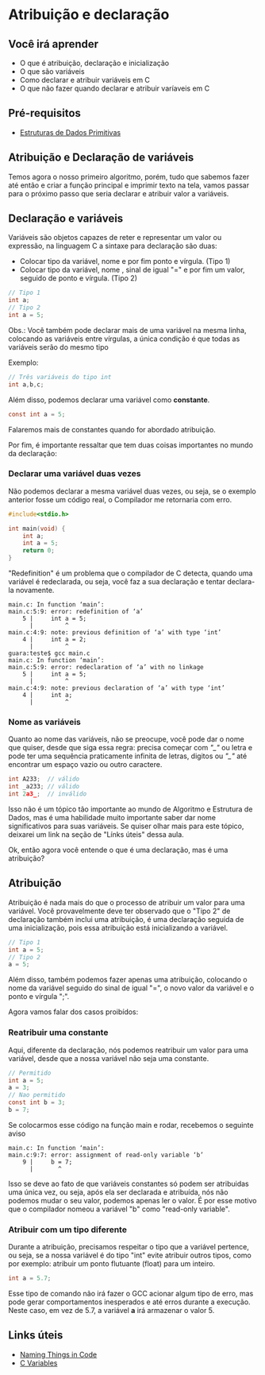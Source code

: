 # Atribuição e declaração

## Você irá aprender

- O que é atribuição, declaração e inicialização
- O que são variáveis
- Como declarar e atribuir variáveis em C
- O que não fazer quando declarar e atribuir varíaveis em C

## Pré-requisitos

- [Estruturas de Dados Primitivas](2-Estruturas-de-dados-Primitivas.md)

## Atribuição e Declaração de variáveis

Temos agora o nosso primeiro algoritmo, porém, tudo que sabemos fazer até então e criar a função principal e imprimir texto na tela, vamos passar para o próximo passo que seria declarar e atribuir valor a variáveis.

## Declaração e variáveis

Variáveis são objetos capazes de reter e representar um valor ou expressão, na linguagem C a sintaxe para declaração são duas:

- Colocar tipo da variável, nome e por fim ponto e vírgula. (Tipo 1)
- Colocar tipo da variável, nome , sinal de igual "=" e por fim um valor, seguido de ponto e vírgula. (Tipo 2)
```c
// Tipo 1
int a;
// Tipo 2
int a = 5;
```

Obs.: Você também pode declarar mais de uma variável na mesma linha, colocando as variáveis entre vírgulas, a única condição é que todas as variáveis serão do mesmo tipo

Exemplo:

```c
// Três variáveis do tipo int
int a,b,c;
```

Além disso, podemos declarar uma variável como **constante**.

```c
const int a = 5;
``` 
Falaremos mais de constantes quando for abordado atribuição.

Por fim, é importante ressaltar que tem duas coisas importantes no mundo da declaração:

### Declarar uma variável duas vezes

Não podemos declarar a mesma variável duas vezes, ou seja, se o exemplo anterior fosse um código real, o Compilador me retornaria com erro.

```c
#include<stdio.h>

int main(void) {
    int a;
    int a = 5;
    return 0;
}
```
"Redefinition" é um problema que o compilador de C detecta, quando uma variável é redeclarada, ou seja, você faz a sua declaração e tentar declara-la novamente.
```
main.c: In function ‘main’:
main.c:5:9: error: redefinition of ‘a’
    5 |     int a = 5;
      |         ^
main.c:4:9: note: previous definition of ‘a’ with type ‘int’
    4 |     int a = 2;
      |         ^
guara:teste$ gcc main.c 
main.c: In function ‘main’:
main.c:5:9: error: redeclaration of ‘a’ with no linkage
    5 |     int a = 5;
      |         ^
main.c:4:9: note: previous declaration of ‘a’ with type ‘int’
    4 |     int a;
      |         ^
```

### Nome as variáveis

Quanto ao nome das variáveis, não se preocupe, você pode dar o nome que quiser, desde que siga essa regra: precisa começar com *"_"* ou letra e pode 
ter uma sequência praticamente infinita de letras, digitos ou *"_"* até encontrar um espaço vazio ou outro caractere.

```c
int A233;  // válido
int _a233; // válido
int 2a3_;  // inválido
```

Isso não é um tópico tão importante ao mundo de Algoritmo e Estrutura de Dados, mas é uma habilidade muito importante saber dar nome significativos para suas variáveis. Se quiser olhar mais para este tópico, deixarei um link na seção de "Línks úteis" dessa aula.

Ok, então agora você entende o que é uma declaração, mas é uma atribuição?

## Atribuição

Atribuição é nada mais do que o processo de atribuir um valor para uma variável. Você provavelmente deve ter observado que o "Tipo 2" de declaração também inclui uma atribuição, é uma declaração seguida de uma inicialização, pois essa atribuição está inicializando a variável. 

```c
// Tipo 1
int a = 5;
// Tipo 2
a = 5;
```

Além disso, também podemos fazer apenas uma atribuição, colocando o nome da variável seguido do sinal de igual "=", o novo valor da variável e o ponto e vírgula ";".

Agora vamos falar dos casos proibídos:

### Reatribuir uma constante

Aqui, diferente da declaração, nós podemos reatribuir um valor para uma variável, desde que a nossa variável não seja uma constante.

```c
// Permitido
int a = 5;
a = 3;
// Nao permitido
const int b = 3;
b = 7;
```

Se colocarmos esse código na função main e rodar, recebemos o seguinte aviso

```
main.c: In function ‘main’:
main.c:9:7: error: assignment of read-only variable ‘b’
    9 |     b = 7;
      |       ^
``` 

Isso se deve ao fato de que variáveis constantes só podem ser atribuidas uma única vez, ou seja, após ela ser declarada e atribuída, nós não podemos mudar o seu valor, podemos apenas ler o valor. É por esse motivo que o compilador nomeou a variável "b" como "read-only variable".

### Atribuir com um tipo diferente

Durante a atribuição, precisamos respeitar o tipo que a variável pertence, ou seja, se a nossa variável é do tipo "int" evite atribuir outros tipos, como por exemplo: atribuir um ponto flutuante (float) para um inteiro.
```c
int a = 5.7;
``` 
Esse tipo de comando não irá fazer o GCC acionar algum tipo de erro, mas pode gerar comportamentos inesperados e até erros durante a execução. Neste caso, em vez de 5.7, a variável **a** irá armazenar o valor 5.

## Links úteis

- [Naming Things in Code](https://www.youtube.com/watch?v=-J3wNP6u5YU)
- [C Variables](https://www.youtube.com/watch?v=aIQk1O08zpg)
